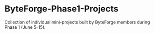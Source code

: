 # ByteForge-Phase1-Projects
Collection of individual mini-projects built by ByteForge members during Phase 1 (June 5–15).
